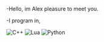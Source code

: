 -Hello, im Alex pleasure to meet you.
   

-I program in,

![C++](https://img.shields.io/badge/-C%2B%2B-green) ![Lua](https://img.shields.io/badge/-Lua-green) 
![Python](https://img.shields.io/badge/-Python-blue)
 
